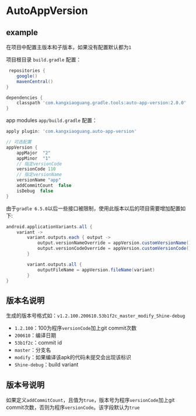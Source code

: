 # AutoAppVersion

## example

在项目中配置主版本和子版本，如果没有配置默认都为`1`

项目根目录 `build.gradle` 配置：

```groovy
 repositories {
    google()
    mavenCentral()
}

dependencies {
    classpath 'com.kangxiaoguang.gradle.tools:auto-app-version:2.0.0'
}
```

app modules `app/build.gradle` 配置：

```groovy
apply plugin: 'com.kangxiaoguang.auto-app-version'

// 可选配置
appVersion {
    appMajor  "2"
    appMinor  "1"
    // 指定versionCode
    versionCode 110
    // 指定versionName
    versionName "app"
    addCommitCount  false
    isDebug  false
}
```

由于`gradle 6.5.0`以后一些接口被限制，使用此版本以后的项目需要增加配置如下:

```groovy
android.applicationVariants.all {
    variant ->
        variant.outputs.each { output ->
            output.versionNameOverride = appVersion.customVersionName()
            output.versionCodeOverride = appVersion.customVersionCode()
        }

        variant.outputs.all {
            outputFileName = appVersion.fileName(variant)
        }
}
```

## 版本名说明

生成的版本号格式如：`v1.2.100.200610.53b1f2c_master_modify_Shine-debug`

* `1.2.100`：100为程序`versionCode`加上git commit次数
* `200610`：编译日期
* `53b1f2c`：commit id
* `master`：分支名
* `modify`：如果编译该apk的代码未提交会出现该标识
* `Shine-debug`：build variant

## 版本号说明

如果定义`addCommitCount`，且值为`true`，版本号为程序`versionCode`加上git commit次数，否则为程序`versionCode`。该字段默认为`true`
